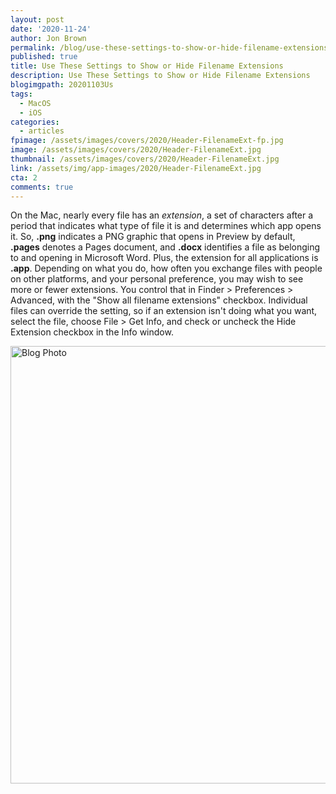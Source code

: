 ```yaml
---
layout: post
date: '2020-11-24'
author: Jon Brown
permalink: /blog/use-these-settings-to-show-or-hide-filename-extensions/
published: true
title: Use These Settings to Show or Hide Filename Extensions
description: Use These Settings to Show or Hide Filename Extensions
blogimgpath: 20201103Us
tags:
  - MacOS
  - iOS
categories:
  - articles
fpimage: /assets/images/covers/2020/Header-FilenameExt-fp.jpg
image: /assets/images/covers/2020/Header-FilenameExt.jpg
thumbnail: /assets/images/covers/2020/Header-FilenameExt.jpg
link: /assets/img/app-images/2020/Header-FilenameExt.jpg
cta: 2
comments: true
---
```

On the Mac, nearly every file has an *extension*, a set of characters
after a period that indicates what type of file it is and determines
which app opens it. So, **.png** indicates a PNG graphic that opens in
Preview by default, **.pages** denotes a Pages document, and **.docx**
identifies a file as belonging to and opening in Microsoft Word. Plus,
the extension for all applications is **.app**. Depending on what you
do, how often you exchange files with people on other platforms, and
your personal preference, you may wish to see more or fewer extensions.
You control that in Finder > Preferences > Advanced, with the "Show
all filename extensions" checkbox. Individual files can override the
setting, so if an extension isn't doing what you want, select the file,
choose File > Get Info, and check or uncheck the Hide Extension
checkbox in the Info window.

<img alt="Blog Photo" src="{{ site.site_cdn }}/assets/images/blog/2020/20201103Us/Filename-extensions-settings-info.png" class="img-fluid rounded m-2" width="700" />
